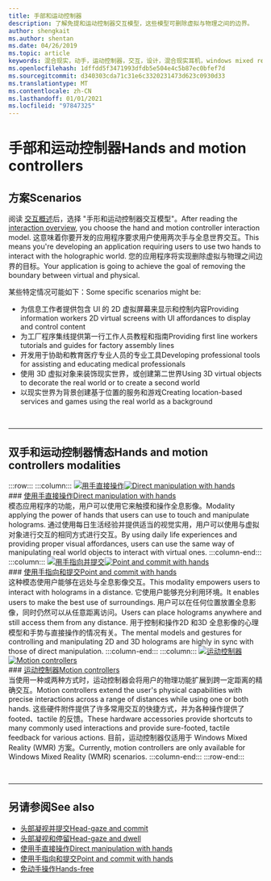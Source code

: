 ```yaml
---
title: 手部和运动控制器
description: 了解免提和运动控制器交互模型，这些模型可删除虚拟与物理之间的边界。
author: shengkait
ms.author: shentan
ms.date: 04/26/2019
ms.topic: article
keywords: 混合现实，动手，运动控制器，交互，设计，混合现实耳机，windows mixed reality 耳机，虚拟现实耳机，HoloLens，MRTK，混合现实工具包
ms.openlocfilehash: 1dffdd5f3471993dfdb5e504e4c5b87ec0bfef7d
ms.sourcegitcommit: d340303cda71c31e6c3320231473d623c0930d33
ms.translationtype: MT
ms.contentlocale: zh-CN
ms.lasthandoff: 01/01/2021
ms.locfileid: "97847325"
---
```

# <a name="hands-and-motion-controllers"></a><span data-ttu-id="68cd7-104">手部和运动控制器</span><span class="sxs-lookup"><span data-stu-id="68cd7-104">Hands and motion controllers</span></span>

## <a name="scenarios"></a><span data-ttu-id="68cd7-105">方案</span><span class="sxs-lookup"><span data-stu-id="68cd7-105">Scenarios</span></span>

<span data-ttu-id="68cd7-106">阅读 [交互概述](interaction-fundamentals.md)后，选择 "手形和运动控制器交互模型"。</span><span class="sxs-lookup"><span data-stu-id="68cd7-106">After reading the [interaction overview](interaction-fundamentals.md), you choose the hand and motion controller interaction model.</span></span> <span data-ttu-id="68cd7-107">这意味着你要开发的应用程序要求用户使用两次手与全息世界交互。</span><span class="sxs-lookup"><span data-stu-id="68cd7-107">This means you're developing an application requiring users to use two hands to interact with the holographic world.</span></span> <span data-ttu-id="68cd7-108">您的应用程序将实现删除虚拟与物理之间边界的目标。</span><span class="sxs-lookup"><span data-stu-id="68cd7-108">Your application is going to achieve the goal of removing the boundary between virtual and physical.</span></span>

<span data-ttu-id="68cd7-109">某些特定情况可能如下：</span><span class="sxs-lookup"><span data-stu-id="68cd7-109">Some specific scenarios might be:</span></span>
* <span data-ttu-id="68cd7-110">为信息工作者提供包含 UI 的 2D 虚拟屏幕来显示和控制内容</span><span class="sxs-lookup"><span data-stu-id="68cd7-110">Providing information workers 2D virtual screens with UI affordances to display and control content</span></span>
* <span data-ttu-id="68cd7-111">为工厂程序集线提供第一行工作人员教程和指南</span><span class="sxs-lookup"><span data-stu-id="68cd7-111">Providing first line workers tutorials and guides for factory assembly lines</span></span>
* <span data-ttu-id="68cd7-112">开发用于协助和教育医疗专业人员的专业工具</span><span class="sxs-lookup"><span data-stu-id="68cd7-112">Developing professional tools for assisting and educating medical professionals</span></span>  
* <span data-ttu-id="68cd7-113">使用 3D 虚拟对象来装饰现实世界，或创建第二世界</span><span class="sxs-lookup"><span data-stu-id="68cd7-113">Using 3D virtual objects to decorate the real world or to create a second world</span></span> 
* <span data-ttu-id="68cd7-114">以现实世界为背景创建基于位置的服务和游戏</span><span class="sxs-lookup"><span data-stu-id="68cd7-114">Creating location-based services and games using the real world as a background</span></span>

<br>

---

## <a name="hands-and-motion-controllers-modalities"></a><span data-ttu-id="68cd7-115">双手和运动控制器情态</span><span class="sxs-lookup"><span data-stu-id="68cd7-115">Hands and motion controllers modalities</span></span>

:::row:::
    :::column:::
       <span data-ttu-id="68cd7-116">[![用手直接操作](images/hands-and-controllers-direct-manipulation.jpg)](direct-manipulation.md)</span><span class="sxs-lookup"><span data-stu-id="68cd7-116">[![Direct manipulation with hands](images/hands-and-controllers-direct-manipulation.jpg)](direct-manipulation.md)</span></span><br>
       ### <a name="direct-manipulation-with-handsbr"></a>[<span data-ttu-id="68cd7-117">使用手直接操作</span><span class="sxs-lookup"><span data-stu-id="68cd7-117">Direct manipulation with hands</span></span>](direct-manipulation.md)<br>
       <span data-ttu-id="68cd7-118">模态应用程序的功能，用户可以使用它来触摸和操作全息影像。</span><span class="sxs-lookup"><span data-stu-id="68cd7-118">Modality applying the power of hands that users can use to touch and manipulate holograms.</span></span> <span data-ttu-id="68cd7-119">通过使用每日生活经验并提供适当的视觉实用，用户可以使用与虚拟对象进行交互的相同方式进行交互。</span><span class="sxs-lookup"><span data-stu-id="68cd7-119">By using daily life experiences and providing proper visual affordances, users can use the same way of manipulating real world objects to interact with virtual ones.</span></span>
    :::column-end:::
    :::column:::
       <span data-ttu-id="68cd7-120">[![用手指向并提交](images/hands-and-controllers-point-and-commit.jpg)](point-and-commit.md)</span><span class="sxs-lookup"><span data-stu-id="68cd7-120">[![Point and commit with hands](images/hands-and-controllers-point-and-commit.jpg)](point-and-commit.md)</span></span><br>
        ### <a name="point-and-commit-with-handsbr"></a>[<span data-ttu-id="68cd7-121">使用手指向和提交</span><span class="sxs-lookup"><span data-stu-id="68cd7-121">Point and commit with hands</span></span>](point-and-commit.md)<br>
        <span data-ttu-id="68cd7-122">这种模态使用户能够在远处与全息影像交互。</span><span class="sxs-lookup"><span data-stu-id="68cd7-122">This modality empowers users to interact with holograms in a distance.</span></span> <span data-ttu-id="68cd7-123">它使用户能够充分利用环境。</span><span class="sxs-lookup"><span data-stu-id="68cd7-123">It enables users to make the best use of surroundings.</span></span> <span data-ttu-id="68cd7-124">用户可以在任何位置放置全息影像，同时仍然可以从任意距离访问。</span><span class="sxs-lookup"><span data-stu-id="68cd7-124">Users can place holograms anywhere and still access them from any distance.</span></span> <span data-ttu-id="68cd7-125">用于控制和操作2D 和3D 全息影像的心理模型和手势与直接操作的情况有关。</span><span class="sxs-lookup"><span data-stu-id="68cd7-125">The mental models and gestures for controlling and manipulating 2D and 3D holograms are highly in sync with those of direct manipulation.</span></span>
    :::column-end:::
    :::column:::
       <span data-ttu-id="68cd7-126">[![运动控制器](images/hands-and-controllers-motion-controllers.jpg)](motion-controllers.md)</span><span class="sxs-lookup"><span data-stu-id="68cd7-126">[![Motion controllers](images/hands-and-controllers-motion-controllers.jpg)](motion-controllers.md)</span></span><br>
       ### <a name="motion-controllersbr"></a>[<span data-ttu-id="68cd7-127">运动控制器</span><span class="sxs-lookup"><span data-stu-id="68cd7-127">Motion controllers</span></span>](motion-controllers.md)<br>
       <span data-ttu-id="68cd7-128">当使用一种或两种方式时，运动控制器会将用户的物理功能扩展到跨一定距离的精确交互。</span><span class="sxs-lookup"><span data-stu-id="68cd7-128">Motion controllers extend the user's physical capabilities with precise interactions across a range of distances while using one or both hands.</span></span> <span data-ttu-id="68cd7-129">这些硬件附件提供了许多常用交互的快捷方式，并为各种操作提供了 footed、tactile 的反馈。</span><span class="sxs-lookup"><span data-stu-id="68cd7-129">These hardware accessories provide shortcuts to many commonly used interactions and provide sure-footed, tactile feedback for various actions.</span></span> <span data-ttu-id="68cd7-130">目前，运动控制器仅适用于 Windows Mixed Reality (WMR) 方案。</span><span class="sxs-lookup"><span data-stu-id="68cd7-130">Currently, motion controllers are only available for Windows Mixed Reality (WMR) scenarios.</span></span> 
    :::column-end:::
:::row-end:::

<br>

---

## <a name="see-also"></a><span data-ttu-id="68cd7-131">另请参阅</span><span class="sxs-lookup"><span data-stu-id="68cd7-131">See also</span></span>
* [<span data-ttu-id="68cd7-132">头部凝视并提交</span><span class="sxs-lookup"><span data-stu-id="68cd7-132">Head-gaze and commit</span></span>](gaze-and-commit.md)
* [<span data-ttu-id="68cd7-133">头部凝视和停留</span><span class="sxs-lookup"><span data-stu-id="68cd7-133">Head-gaze and dwell</span></span>](gaze-and-dwell.md)
* [<span data-ttu-id="68cd7-134">使用手直接操作</span><span class="sxs-lookup"><span data-stu-id="68cd7-134">Direct manipulation with hands</span></span>](direct-manipulation.md)
* [<span data-ttu-id="68cd7-135">使用手指向和提交</span><span class="sxs-lookup"><span data-stu-id="68cd7-135">Point and commit with hands</span></span>](point-and-commit.md)
* [<span data-ttu-id="68cd7-136">免动手操作</span><span class="sxs-lookup"><span data-stu-id="68cd7-136">Hands-free</span></span>](hands-free.md)
